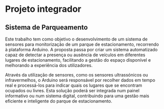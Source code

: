 # Projeto integrador
## Sistema de Parqueamento

Este trabalho tem como objetivo o desenvolvimento de um sistema de sensores para monitorização de um parque de estacionamento, recorrendo à plataforma Arduino. A proposta passa por criar um sistema automatizado capaz de detectar a presença ou ausência de veículos em diferentes lugares de estacionamento, facilitando a gestão do espaço disponível e melhorando a experiência dos utilizadores.

Através da utilização de sensores, como os sensores ultrassónicos ou infravermelhos, o Arduino será responsável por recolher dados em tempo real e processá-los para indicar quais os lugares que se encontram ocupados ou livres. Esta solução poderá ser integrada num painel informativo ou num sistema digital, contribuindo para uma gestão mais eficiente e inteligente do parque de estacionamento.
